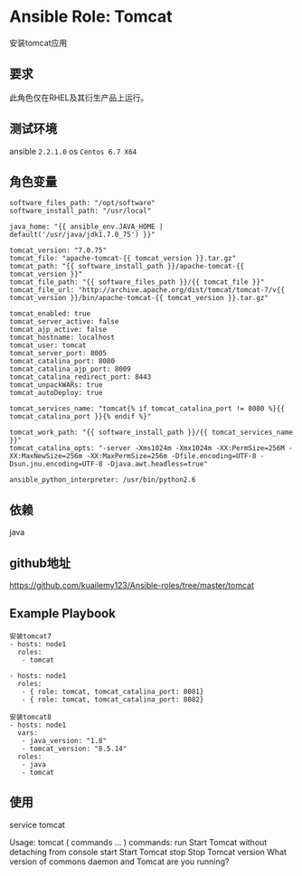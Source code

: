 # Ansible Role: Tomcat

安装tomcat应用

## 要求

此角色仅在RHEL及其衍生产品上运行。

## 测试环境

ansible `2.2.1.0`
os `Centos 6.7 X64`

## 角色变量
	
	software_files_path: "/opt/software"
	software_install_path: "/usr/local"

	java_home: "{{ ansible_env.JAVA_HOME | default('/usr/java/jdk1.7.0_75') }}"

	tomcat_version: "7.0.75"
	tomcat_file: "apache-tomcat-{{ tomcat_version }}.tar.gz"
	tomcat_path: "{{ software_install_path }}/apache-tomcat-{{ tomcat_version }}"
	tomcat_file_path: "{{ software_files_path }}/{{ tomcat_file }}"
	tomcat_file_url: "http://archive.apache.org/dist/tomcat/tomcat-7/v{{ tomcat_version }}/bin/apache-tomcat-{{ tomcat_version }}.tar.gz"

	tomcat_enabled: true
	tomcat_server_active: false
	tomcat_ajp_active: false
	tomcat_hostname: localhost
	tomcat_user: tomcat
	tomcat_server_port: 8005
	tomcat_catalina_port: 8080
	tomcat_catalina_ajp_port: 8009
	tomcat_catalina_redirect_port: 8443
	tomcat_unpackWARs: true
	tomcat_autoDeploy: true

	tomcat_services_name: "tomcat{% if tomcat_catalina_port != 8080 %}{{ tomcat_catalina_port }}{% endif %}"

	tomcat_work_path: "{{ software_install_path }}/{{ tomcat_services_name }}"
	tomcat_catalina_opts: "-server -Xms1024m -Xmx1024m -XX:PermSize=256M -XX:MaxNewSize=256m -XX:MaxPermSize=256m -Dfile.encoding=UTF-8 -Dsun.jnu.encoding=UTF-8 -Djava.awt.headless=true"

	ansible_python_interpreter: /usr/bin/python2.6

	
## 依赖

java

## github地址

https://github.com/kuailemy123/Ansible-roles/tree/master/tomcat

## Example Playbook
	安装tomcat7
	- hosts: node1
	  roles:
	   - tomcat

	- hosts: node1
	  roles:
	   - { role: tomcat, tomcat_catalina_port: 8081}
	   - { role: tomcat, tomcat_catalina_port: 8082}
	   
	安装tomcat8
	- hosts: node1
	  vars:
	   - java_version: "1.8"
	   - tomcat_version: "8.5.14"
	  roles:
	   - java
	   - tomcat
	   
## 使用

service tomcat

Usage: tomcat ( commands ... )
commands:
  run               Start Tomcat without detaching from console
  start             Start Tomcat
  stop              Stop Tomcat
  version           What version of commons daemon and Tomcat
                    are you running?
